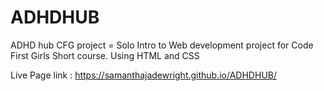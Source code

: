 # ADHDHUB

ADHD hub CFG project = Solo Intro to Web development project for Code First Girls Short course. Using HTML and CSS

Live Page link : https://samanthajadewright.github.io/ADHDHUB/
